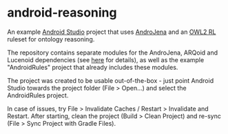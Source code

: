 # android-reasoning
An example <a href="https://developer.android.com/studio/">Android Studio</a> project that uses <a href="https://github.com/lencinhaus/androjena">AndroJena</a> and an <a href="https://www.w3.org/TR/owl2-profiles/#Reasoning_in_OWL_2_RL_and_RDF_Graphs_using_Rules">OWL2 RL</a> ruleset for ontology reasoning.

The repository contains separate modules for the AndroJena, ARQoid and Lucenoid dependencies (see <a href="https://github.com/lencinhaus/androjena">here</a> for details), as well as the example "AndroidRules" project that already includes these modules. 

The project was created to be usable out-of-the-box - just point Android Studio towards the project folder (File > Open...) and select the AndroidRules project.

In case of issues, try File > Invalidate Caches / Restart > Invalidate and Restart. After starting, clean the project (Build > Clean Project) and re-sync (File > Sync Project with Gradle Files).